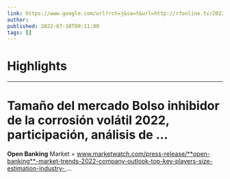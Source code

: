 ```yaml
---
link: https://www.google.com/url?rct=j&sa=t&url=http://rfonline.tv/2022/07/10/tamano-del-mercado-bolso-inhibidor-de-la-corrosion-volatil-2022-participacion-analisis-de-la-industria-por-los-principales-fabricantes-tendencias-futuras-tecnicas-de-crecimiento-analisis-cualitat/&ct=ga&cd=CAIyHzVmNjkxZDEzNTU2NWU1MTc6Y29tLmJyOnB0OkJSOkw&usg=AOvVaw12QBlPxFyQxaL255epG-ej
author:  
published: 2022-07-10T09:11:00
tags: []
---
```

# Highlights


---
# Tamaño del mercado Bolso inhibidor de la corrosión volátil 2022, participación, análisis de ...
**Open Banking** Market = www.marketwatch.com/press-release/**open-banking**-market-trends-2022-company-outlook-top-key-players-size-estimation-industry- ...